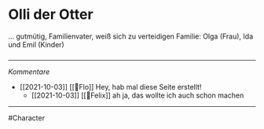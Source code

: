 # Olli der Otter
...
gutmütig, Familienvater, weiß sich zu verteidigen
Familie: Olga (Frau), Ida und Emil (Kinder)

#####
---
*Kommentare*
- [[2021-10-03]] [[🦝Flo]] Hey, hab mal diese Seite erstellt!
	- [[2021-10-03]] [[🐨Felix]] ah ja, das wollte ich auch schon machen
---
#Character